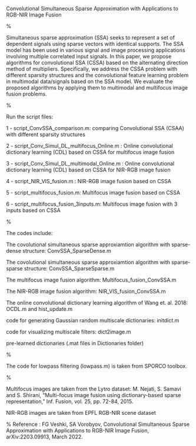 Convolutional Simultaneous Sparse Approximation with Applications to RGB-NIR Image Fusion

%

Simultaneous sparse approximation (SSA) seeks to represent a set of dependent signals using sparse vectors with identical supports. The SSA model has been used in various signal and image processing applications involving multiple correlated input signals. In this paper, we propose algorithms for convolutional SSA (CSSA) based on the alternating direction method of multipliers. Specifically, we address the CSSA problem with different sparsity structures and the convolutional feature learning problem in multimodal data/signals based on the SSA model. We evaluate the proposed algorithms by applying them to multimodal and multifocus image fusion problems.

%

Run the script files:

1 - script_ConvSSA_comparison.m: comparing Convolutional SSA (CSAA) with different sparsity structures
 
2 - script_Conv_Simul_DL_multifocus_Online.m : Online convolutional dictionary learning (CDL) based on CSSA for multifocus image fusion

3 - script_Conv_Simul_DL_multimodal_Online.m : Online convolutional dictionary learning (CDL) based on CSSA for NIR-RGB image fusion 

4 - script_NIR_VIS_fusion.m : NIR-RGB image fusion based on CSSA

5 - script_multifocus_fusion.m: Multifocus image fusion based on CSSA

6 - script_multifocus_fusion_3inputs.m: Multifocus image fusion with 3 inputs based on CSSA

%

The codes include:

The covolutional simultaneous sparse approxiamtion algorithm with sparse-dense structure: ConvSSA_SparseDense.m

The covolutional simultaneous sparse approxiamtion algorithm with sparse-sparse structure: ConvSSA_SparseSparse.m

The multifocus image fusion algorithm: Multifocus_fusion_ConvSSA.m

The NIR-RGB image fusion algorithm: NIR_VIS_fusion_ConvSSA.m

The online convolutional dictionary learning algorithm of Wang et. al. 2018: OCDL.m and hist_update.m

code for generating Gaussian random multiscale dictionaries: initdict.m

code for visualizing multiscale filters: dict2image.m

pre-learned dictionaries (.mat files in Dictionaries folder)

%

The code for lowpass filtering (lowpass.m) is taken from SPORCO toolbox.

%

Multifocus images are taken from the Lytro dataset: M. Nejati, S. Samavi and S. Shirani, “Multi-focus image fusion using dictionary-based sparse representation,” Inf. Fusion, vol. 25, pp. 72-84, 2015.

NIR-RGB images are taken from EPFL RGB-NIR scene dataset

%
Reference : FG Veshki, SA Vorobyov, Convolutional Simultaneous Sparse Approximation with Applications to RGB-NIR Image Fusion, 	arXiv:2203.09913, March 2022.


